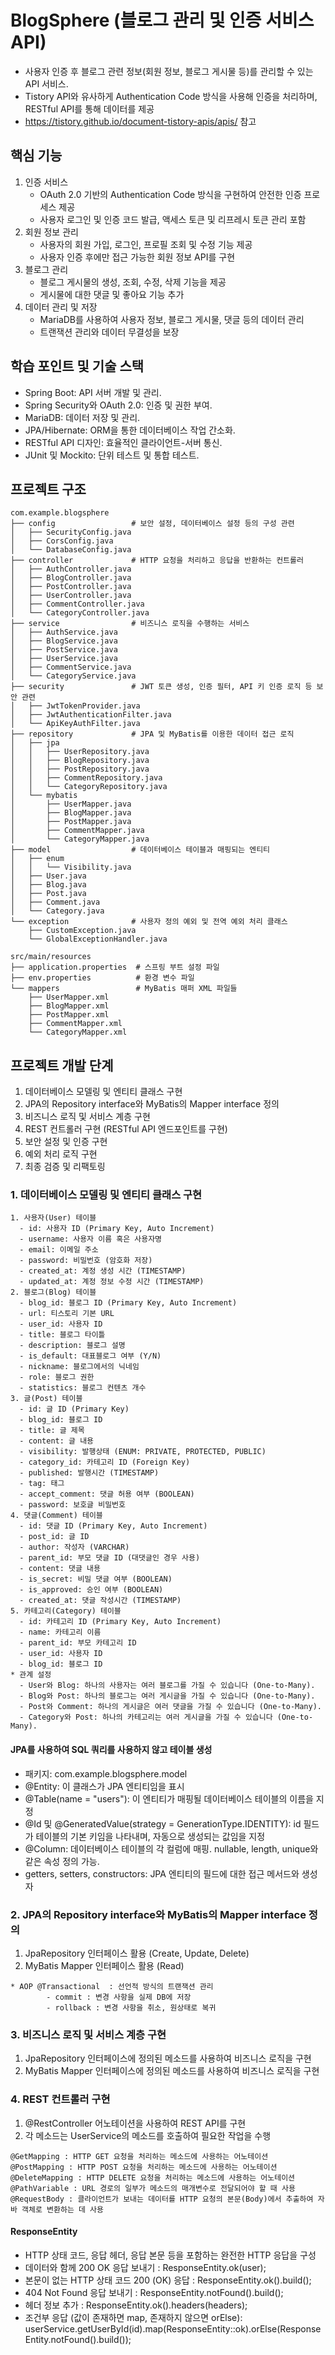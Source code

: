 # BlogSphere (블로그 관리 및 인증 서비스 API)

- 사용자 인증 후 블로그 관련 정보(회원 정보, 블로그 게시물 등)를 관리할 수 있는 API 서비스. 
- Tistory API와 유사하게 Authentication Code 방식을 사용해 인증을 처리하며, RESTful API를 통해 데이터를 제공
- https://tistory.github.io/document-tistory-apis/apis/ 참고

## 핵심 기능
1. 인증 서비스
   - OAuth 2.0 기반의 Authentication Code 방식을 구현하여 안전한 인증 프로세스 제공
   - 사용자 로그인 및 인증 코드 발급, 액세스 토큰 및 리프레시 토큰 관리 포함
2. 회원 정보 관리
   - 사용자의 회원 가입, 로그인, 프로필 조회 및 수정 기능 제공
   - 사용자 인증 후에만 접근 가능한 회원 정보 API를 구현
3. 블로그 관리
   - 블로그 게시물의 생성, 조회, 수정, 삭제 기능을 제공
   - 게시물에 대한 댓글 및 좋아요 기능 추가
4. 데이터 관리 및 저장
   - MariaDB를 사용하여 사용자 정보, 블로그 게시물, 댓글 등의 데이터 관리
   - 트랜잭션 관리와 데이터 무결성을 보장

## 학습 포인트 및 기술 스택
- Spring Boot: API 서버 개발 및 관리.
- Spring Security와 OAuth 2.0: 인증 및 권한 부여.
- MariaDB: 데이터 저장 및 관리.
- JPA/Hibernate: ORM을 통한 데이터베이스 작업 간소화.
- RESTful API 디자인: 효율적인 클라이언트-서버 통신.
- JUnit 및 Mockito: 단위 테스트 및 통합 테스트.

## 프로젝트 구조
```
com.example.blogsphere
├── config                 # 보안 설정, 데이터베이스 설정 등의 구성 관련
│   ├── SecurityConfig.java
│   ├── CorsConfig.java
│   └── DatabaseConfig.java
├── controller             # HTTP 요청을 처리하고 응답을 반환하는 컨트롤러
│   ├── AuthController.java
│   ├── BlogController.java
│   ├── PostController.java
│   ├── UserController.java
│   ├── CommentController.java
│   └── CategoryController.java
├── service                # 비즈니스 로직을 수행하는 서비스
│   ├── AuthService.java
│   ├── BlogService.java
│   ├── PostService.java
│   ├── UserService.java
│   ├── CommentService.java
│   └── CategoryService.java
├── security               # JWT 토큰 생성, 인증 필터, API 키 인증 로직 등 보안 관련
│   ├── JwtTokenProvider.java
│   ├── JwtAuthenticationFilter.java
│   └── ApiKeyAuthFilter.java
├── repository             # JPA 및 MyBatis를 이용한 데이터 접근 로직
│   ├── jpa
│   │   ├── UserRepository.java
│   │   ├── BlogRepository.java
│   │   ├── PostRepository.java
│   │   ├── CommentRepository.java
│   │   └── CategoryRepository.java
│   └── mybatis
│       ├── UserMapper.java
│       ├── BlogMapper.java
│       ├── PostMapper.java
│       ├── CommentMapper.java
│       └── CategoryMapper.java
├── model                  # 데이터베이스 테이블과 매핑되는 엔티티
│   ├── enum
│   │   └── Visibility.java
│   ├── User.java
│   ├── Blog.java
│   ├── Post.java
│   ├── Comment.java
│   └── Category.java
└── exception              # 사용자 정의 예외 및 전역 예외 처리 클래스
    ├── CustomException.java
    └── GlobalExceptionHandler.java

```
```
src/main/resources
├── application.properties  # 스프링 부트 설정 파일
├── env.properties          # 환경 변수 파일
└── mappers                 # MyBatis 매퍼 XML 파일들
    ├── UserMapper.xml
    ├── BlogMapper.xml
    ├── PostMapper.xml
    ├── CommentMapper.xml
    └── CategoryMapper.xml
```

## 프로젝트 개발 단계
1. 데이터베이스 모델링 및 엔티티 클래스 구현
2. JPA의 Repository interface와 MyBatis의 Mapper interface 정의
3. 비즈니스 로직 및 서비스 계층 구현
4. REST 컨트롤러 구현 (RESTful API 엔드포인트를 구현)
5. 보안 설정 및 인증 구현
6. 예외 처리 로직 구현
7. 최종 검증 및 리팩토링


### 1. 데이터베이스 모델링 및 엔티티 클래스 구현
```
1. 사용자(User) 테이블
  - id: 사용자 ID (Primary Key, Auto Increment)
  - username: 사용자 이름 혹은 사용자명
  - email: 이메일 주소
  - password: 비밀번호 (암호화 저장)
  - created_at: 계정 생성 시간 (TIMESTAMP)
  - updated_at: 계정 정보 수정 시간 (TIMESTAMP)
2. 블로그(Blog) 테이블
  - blog_id: 블로그 ID (Primary Key, Auto Increment)
  - url: 티스토리 기본 URL
  - user_id: 사용자 ID 
  - title: 블로그 타이틀
  - description: 블로그 설명
  - is_default: 대표블로그 여부 (Y/N)
  - nickname: 블로그에서의 닉네임
  - role: 블로그 권한
  - statistics: 블로그 컨텐츠 개수
3. 글(Post) 테이블
  - id: 글 ID (Primary Key)
  - blog_id: 블로그 ID
  - title: 글 제목
  - content: 글 내용
  - visibility: 발행상태 (ENUM: PRIVATE, PROTECTED, PUBLIC)
  - category_id: 카테고리 ID (Foreign Key)
  - published: 발행시간 (TIMESTAMP)
  - tag: 태그
  - accept_comment: 댓글 허용 여부 (BOOLEAN)
  - password: 보호글 비밀번호
4. 댓글(Comment) 테이블
  - id: 댓글 ID (Primary Key, Auto Increment)
  - post_id: 글 ID
  - author: 작성자 (VARCHAR)
  - parent_id: 부모 댓글 ID (대댓글인 경우 사용)
  - content: 댓글 내용
  - is_secret: 비밀 댓글 여부 (BOOLEAN)
  - is_approved: 승인 여부 (BOOLEAN)
  - created_at: 댓글 작성시간 (TIMESTAMP)
5. 카테고리(Category) 테이블
  - id: 카테고리 ID (Primary Key, Auto Increment)
  - name: 카테고리 이름
  - parent_id: 부모 카테고리 ID
  - user_id: 사용자 ID
  - blog_id: 블로그 ID
* 관계 설정
  - User와 Blog: 하나의 사용자는 여러 블로그를 가질 수 있습니다 (One-to-Many).
  - Blog와 Post: 하나의 블로그는 여러 게시글을 가질 수 있습니다 (One-to-Many).
  - Post와 Comment: 하나의 게시글은 여러 댓글을 가질 수 있습니다 (One-to-Many).
  - Category와 Post: 하나의 카테고리는 여러 게시글을 가질 수 있습니다 (One-to-Many).
```
#### JPA를 사용하여 SQL 쿼리를 사용하지 않고 테이블 생성
   - 패키지: com.example.blogsphere.model
   - @Entity: 이 클래스가 JPA 엔티티임을 표시
   - @Table(name = "users"): 이 엔티티가 매핑될 데이터베이스 테이블의 이름을 지정
   - @Id 및 @GeneratedValue(strategy = GenerationType.IDENTITY): id 필드가 테이블의 기본 키임을 나타내며, 자동으로 생성되는 값임을 지정
   - @Column: 데이터베이스 테이블의 각 컬럼에 매핑. nullable, length, unique와 같은 속성 정의 가능.
   - getters, setters, constructors: JPA 엔티티의 필드에 대한 접근 메서드와 생성자

### 2. JPA의 Repository interface와 MyBatis의 Mapper interface 정의
1. JpaRepository 인터페이스 활용 (Create, Update, Delete)
2. MyBatis Mapper 인터페이스 활용 (Read)
```
* AOP @Transactional  : 선언적 방식의 트랜잭션 관리
		- commit : 변경 사항을 실제 DB에 저장
		- rollback : 변경 사항을 취소, 원상태로 복귀
```
### 3. 비즈니스 로직 및 서비스 계층 구현
1. JpaRepository 인터페이스에 정의된 메소드를 사용하여 비즈니스 로직을 구현
2. MyBatis Mapper 인터페이스에 정의된 메소드를 사용하여 비즈니스 로직을 구현

### 4. REST 컨트롤러 구현 
1. @RestController 어노테이션을 사용하여 REST API를 구현
2. 각 메소드는 UserService의 메소드를 호출하여 필요한 작업을 수행
```
@GetMapping : HTTP GET 요청을 처리하는 메소드에 사용하는 어노테이션
@PostMapping : HTTP POST 요청을 처리하는 메소드에 사용하는 어노테이션
@DeleteMapping : HTTP DELETE 요청을 처리하는 메소드에 사용하는 어노테이션
@PathVariable : URL 경로의 일부가 메소드의 매개변수로 전달되어야 할 때 사용
@RequestBody : 클라이언트가 보내는 데이터를 HTTP 요청의 본문(Body)에서 추출하여 자바 객체로 변환하는 데 사용
```
#### ResponseEntity
 - HTTP 상태 코드, 응답 헤더, 응답 본문 등을 포함하는 완전한 HTTP 응답을 구성
 - 데이터와 함께 200 OK 응답 보내기 : ResponseEntity.ok(user);
 - 본문이 없는 HTTP 상태 코드 200 (OK) 응답 : ResponseEntity.ok().build();
 - 404 Not Found 응답 보내기 : ResponseEntity.notFound().build();
 - 헤더 정보 추가 : ResponseEntity.ok().headers(headers);
 - 조건부 응답 (값이 존재하면 map, 존재하지 않으면 orElse): userService.getUserById(id).map(ResponseEntity::ok).orElse(ResponseEntity.notFound().build());